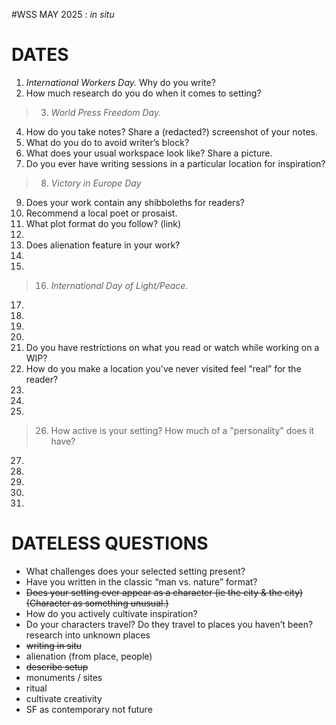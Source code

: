 #WSS MAY 2025 : *in situ*

# DATES
1. *International Workers Day.* Why do you write?
2. How much research do you do when it comes to setting? 
> 3. *World Press Freedom Day.*
4. How do you take notes? Share a (redacted?) screenshot of your notes.
5. What do you do to avoid writer’s block?
6. What does your usual workspace look like? Share a picture.
7. Do you ever have writing sessions in a particular location for inspiration?
> 8. *Victory in Europe Day*
9. Does your work contain any shibboleths for readers?
10. Recommend a local poet or prosaist. 
11. What plot format do you follow? (link) 
12.
13. Does alienation feature in your work? 
14.
15.
> 16. *International Day of Light/Peace.* 
17.
18. 
19. 
20.  
21. Do you have restrictions on what you read or watch while working on a WIP?
22. How do you make a location you’ve never visited feel “real” for the reader?
23.
24. 
25.   
> 26. How active is your setting? How much of a "personality" does it have? 
27.
28.
29.
30.
31.
 
# DATELESS QUESTIONS
- What challenges does your selected setting present?
- Have you written in the classic “man vs. nature” format?
- ~~Does your setting ever appear as a character (ie the city & the city) (Character as something unusual.)~~
- How do you actively cultivate inspiration?
- Do your characters travel? Do they travel to places you haven’t been? research into unknown places
- ~~writing in situ~~
- alienation (from place, people)
- ~~describe setup~~
- monuments / sites
- ritual 
- cultivate creativity
- SF as contemporary not future
